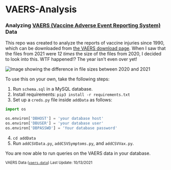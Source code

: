 # VAERS-Analysis
### Analyzing [VAERS (Vaccine Adverse Event Reporting System)](https://vaers.hhs.gov/) Data

This repo was created to analyze the reports of vaccine injuries since 1990, which can be downloaded from [the VAERS download page](https://vaers.hhs.gov/data/datasets.html?). When I saw that the files from 2021 were *12 times* the size of the files from 2020, I decided to look into this. WTF happened!? The year isn't even over yet!

![Image showing the difference in file sizes between 2020 and 2021](https://raw.githubusercontent.com/noahbroyles/VAERS-WTF/master/images/filesizes.png)

To use this on your own, take the following steps:
1. Run `schema.sql` in a MySQL database.
2. Install requirements: `pip3 install -r requirements.txt` 
3. Set up a `creds.py` file inside `addData` as follows:
  ```python
import os

os.environ['DBHOST'] = 'your database host'
os.environ['DBUSER'] = 'your database user'
os.environ['DBPASSWD'] = 'Your database password'
  ```
4. `cd addData`
5. Run `addCSVData.py`, `addCSVSymptoms.py`, and `addCSVVax.py`.

You are now able to run queries on the VAERS data in your database.

<small>VAERS Data ([`vaers-data`](https://github.com/noahbroyles/VAERS-WTF/tree/master/vaers-data)) Last Update: 10/13/2021</small>
